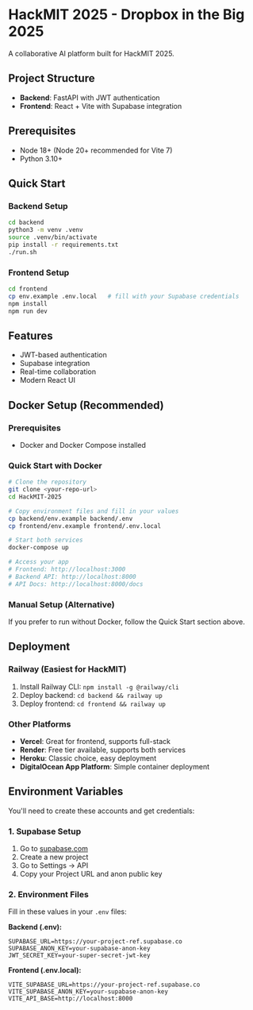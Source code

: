 # HackMIT 2025 - Dropbox in the Big 2025

A collaborative AI platform built for HackMIT 2025.

## Project Structure

- **Backend**: FastAPI with JWT authentication
- **Frontend**: React + Vite with Supabase integration

## Prerequisites
- Node 18+ (Node 20+ recommended for Vite 7)
- Python 3.10+

## Quick Start

### Backend Setup
```bash
cd backend
python3 -m venv .venv
source .venv/bin/activate
pip install -r requirements.txt
./run.sh
```

### Frontend Setup
```bash
cd frontend
cp env.example .env.local   # fill with your Supabase credentials
npm install
npm run dev
```

## Features
- JWT-based authentication
- Supabase integration
- Real-time collaboration
- Modern React UI

## Docker Setup (Recommended)

### Prerequisites
- Docker and Docker Compose installed

### Quick Start with Docker
```bash
# Clone the repository
git clone <your-repo-url>
cd HackMIT-2025

# Copy environment files and fill in your values
cp backend/env.example backend/.env
cp frontend/env.example frontend/.env.local

# Start both services
docker-compose up

# Access your app
# Frontend: http://localhost:3000
# Backend API: http://localhost:8000
# API Docs: http://localhost:8000/docs
```

### Manual Setup (Alternative)
If you prefer to run without Docker, follow the Quick Start section above.

## Deployment

### Railway (Easiest for HackMIT)
1. Install Railway CLI: `npm install -g @railway/cli`
2. Deploy backend: `cd backend && railway up`
3. Deploy frontend: `cd frontend && railway up`

### Other Platforms
- **Vercel**: Great for frontend, supports full-stack
- **Render**: Free tier available, supports both services
- **Heroku**: Classic choice, easy deployment
- **DigitalOcean App Platform**: Simple container deployment

## Environment Variables

You'll need to create these accounts and get credentials:

### 1. Supabase Setup
1. Go to [supabase.com](https://supabase.com)
2. Create a new project
3. Go to Settings → API
4. Copy your Project URL and anon public key

### 2. Environment Files
Fill in these values in your `.env` files:

**Backend (.env):**
```env
SUPABASE_URL=https://your-project-ref.supabase.co
SUPABASE_ANON_KEY=your-supabase-anon-key
JWT_SECRET_KEY=your-super-secret-jwt-key
```

**Frontend (.env.local):**
```env
VITE_SUPABASE_URL=https://your-project-ref.supabase.co
VITE_SUPABASE_ANON_KEY=your-supabase-anon-key
VITE_API_BASE=http://localhost:8000
```
